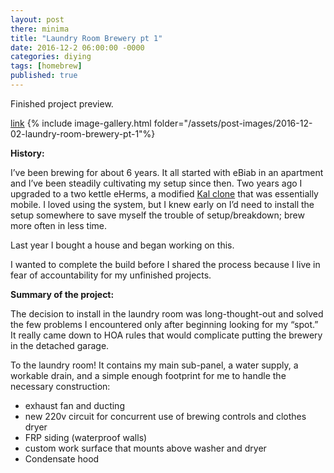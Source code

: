 ```yaml
---
layout: post
there: minima
title: "Laundry Room Brewery pt 1"
date: 2016-12-2 06:00:00 -0000
categories: diying
tags: [homebrew]
published: true
---
```

Finished project preview.

[link](https://www.youtube.com/watch?v=dQw4w9WgXcQ&showinfo=0&rel=0)
{% include image-gallery.html folder="/assets/post-images/2016-12-02-laundry-room-brewery-pt-1"%}

**History:**

I’ve been brewing for about 6 years. It all started with eBiab in an apartment and I’ve been steadily cultivating my setup since then. Two years ago I upgraded to a two kettle eHerms, a modified [Kal clone](http://www.theelectricbrewery.com/) that was essentially mobile. I loved using the system, but I knew early on I’d need to install the setup somewhere to save myself the trouble of setup/breakdown; brew more often in less time.

Last year I bought a house and began working on this.

I wanted to complete the build before I shared the process because I live in fear of accountability for my unfinished projects.

**Summary of the project:**

The decision to install in the laundry room was long-thought-out and solved the few problems I encountered only after beginning looking for my “spot.” It really came down to HOA rules that would complicate putting the brewery in the detached garage.

To the laundry room! It contains my main sub-panel, a water supply, a workable drain, and a simple enough footprint for me to handle the necessary construction:

- exhaust fan and ducting
- new 220v circuit for concurrent use of brewing controls and clothes dryer
- FRP siding (waterproof walls)
- custom work surface that mounts above washer and dryer
- Condensate hood
